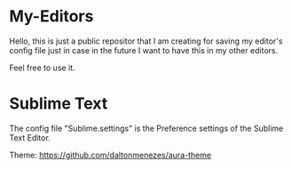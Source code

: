 # My-Editors

Hello, this is just a public repositor that I am creating for saving my editor's config file just in case in the future I want to have this in my other editors.

Feel free to use it.

# Sublime Text
The config file "Sublime.settings" is the Preference settings of the Sublime Text Editor.

Theme: https://github.com/daltonmenezes/aura-theme
